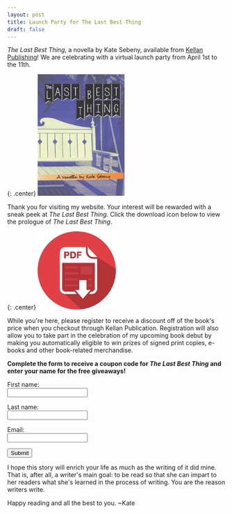 ```yaml
---
layout: post
title: Launch Party for The Last Best Thing
draft: false
---
```


*The Last Best Thing*, a novella by Kate Sebeny, available from [Kellan Publishing](http://kellanpublishing.3dcartstores.com/The-Last-Best-Thing_p_34.html?AffId=9)!  We are celebrating with a virtual launch party from April 1st to the 11th.

{: .center}
[![The Last Best Thing](https://raw.githubusercontent.com/KateSebeny/katesebeny.github.io/master/images/TheLastBestThing/TheLastBestThingFrontCover.jpg "The Last Best Thing")](http://kellanpublishing.3dcartstores.com/The-Last-Best-Thing_p_34.html?AffId=9)

Thank you for visiting my website. Your interest will be rewarded with a sneak peek at *The Last Best Thing*.  Click the download icon below to view the prologue of *The Last Best Thing*.

{: .center}
[![The Last Best Thing Prologue](https://raw.githubusercontent.com/KateSebeny/katesebeny.github.io/master/images/TheLastBestThing/pdf-icon.png "Download The Last Best Thing Prologue")](https://raw.githubusercontent.com/KateSebeny/katesebeny.github.io/master/files/TheLastBestThing/The%20Last%20Best%20Thing%20-%20Prologue.pdf)

While you're here, please register to receive a discount off of the book's price when you checkout through Kellan Publication. Registration will also allow you to take part in the celebration of my upcoming book debut by making you automatically eligible to win prizes of signed print copies, e-books and other book-related merchandise.

**Complete the form to receive a coupon code for *The Last Best Thing* and enter your name for the free giveaways!**

<form action="http://www.promo.katesebeny.com/promo-1.php" method="post">
<label for="firstname">First name: </label><br />
<input type="text" name="firstname"><br />

<label for="lastname">Last name: </label><br />
<input type="text" name="lastname"><br />

<label for="email">Email: </label><br />
<input type="email" name="email"><br />

<input type="submit" value="Submit"><br />
</form>

I hope this story will enrich your life as much as the writing of it did mine. That is, after all, a writer's main goal: to be read so that she can impart to her readers what she's learned in the process of writing. You are the reason writers write.

Happy reading and all the best to you. ~Kate

